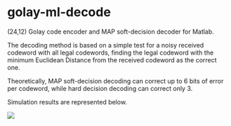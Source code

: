 # golay-ml-decode
 (24,12) Golay code encoder and MAP soft-decision decoder for Matlab.
 
 The decoding method is based on a simple test for a noisy received codeword with all legal codewords, 
 finding the legal codeword with the minimum Euclidean Distance from the received codeword as the correct one.

 Theoretically, MAP soft-decision decoding can correct up to 6 bits of error per codeword, while 
 hard decision decoding can correct only 3. 
 
 Simulation results are represented below.
 
<image src="Plots/ber.png"/>
